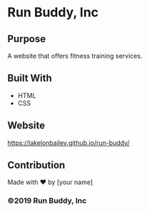 # Run Buddy, Inc

## Purpose
A website that offers fitness training services. 

## Built With
* HTML
* CSS

## Website
https://lakelonbailey.github.io/run-buddy/

## Contribution
Made with ❤️ by [your name]

### ©️2019 Run Buddy, Inc 
